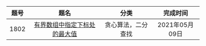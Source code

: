 | 题号 | 题名 | 分类 | 完成时间 |
| :---: | :---: | :---: | :---: |
| 1802 |[有界数组中指定下标处的最大值](go-src/medium/MaximumValueAtAGivenIndexInABoundedArray.go) | 贪心算法，二分查找 | 2021年05月09日 |
